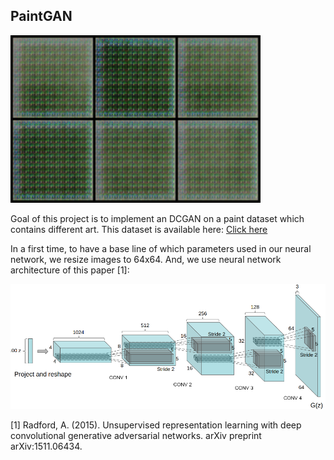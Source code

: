## PaintGAN

<img src="resources/divers/gif/64x64.gif" width="400">

Goal of this project is to implement an DCGAN on a paint dataset which contains different art.
This dataset is available here: <a target="blank" href="https://huggingface.co/datasets/huggan/wikiart">Click here</a>

In a first time, to have a base line of which parameters used in our neural network, we resize images to 64x64.
And, we use neural network architecture of this paper [1]:

<img src="resources/divers/architecture64x64.png">


[1] Radford, A. (2015). Unsupervised representation learning with deep convolutional generative adversarial networks. arXiv preprint arXiv:1511.06434.